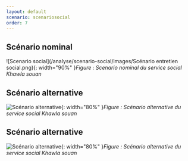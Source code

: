```yaml
---
layout: default
scenario: scenariosocial 
order: 7
---
```

## Scénario nominal 

![Scenario social](/analyse/scenario-social/images/Scénario entretien social.png){: width="90%" }*Figure : Scenario nominal du service social Khawla souan*

<!-- new slide -->

## Scénario alternative

![Scénario alternative](/analyse/scenario-social/images/Scénario2.png){: width="80%" }*Figure : Scénario alternative du service social Khawla souan*

<!-- new slide -->

## Scénario alternative

![Scénario alternative](/analyse/scenario-social/images/Scénario3.png){: width="80%" }*Figure : Scénario alternative du service social Khawla souan*
<!-- new slide -->
